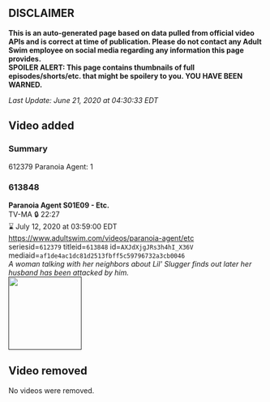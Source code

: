 ## DISCLAIMER
**This is an auto-generated page based on data pulled from official video APIs and is correct at time of publication. Please do not contact any Adult Swim employee on social media regarding any information this page provides.**  
**SPOILER ALERT: This page contains thumbnails of full episodes/shorts/etc. that might be spoilery to you. YOU HAVE BEEN WARNED.**  

_Last Update: June 21, 2020 at 04:30:33 EDT_
## Video added
### Summary
612379 Paranoia Agent: 1  
### 613848
**Paranoia Agent S01E09 - Etc.**  
TV-MA 🔒 22:27  
⌛ July 12, 2020 at 03:59:00 EDT  
https://www.adultswim.com/videos/paranoia-agent/etc  
seriesid=`612379` titleid=`613848` id=`AXJdXjgJRs3h4hI_X36V` mediaid=`af1de4ac1dc81d2513fbff5c59796732a3cb0046`  
_A woman talking with her neighbors about Lil' Slugger finds out later her husband has been attacked by him._  
<a href=""><img src="" height="144px" /></a>
## Video removed
No videos were removed.  
